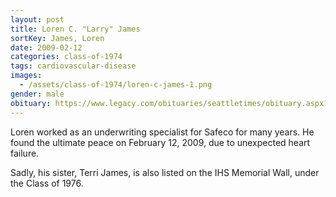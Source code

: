 ```yaml
---
layout: post
title: Loren C. "Larry" James
sortKey: James, Loren
date: 2009-02-12
categories: class-of-1974
tags: cardiovascular-disease
images:
  - /assets/class-of-1974/loren-c-james-1.png
gender: male
obituary: https://www.legacy.com/obituaries/seattletimes/obituary.aspx?n=Loren-James&pid=124417477
---
```

Loren worked as an underwriting specialist for Safeco for many years. He found the ultimate peace on February 12, 2009, due to unexpected heart failure. 

Sadly, his sister, Terri James, is also listed on the IHS Memorial Wall, under the Class of 1976.